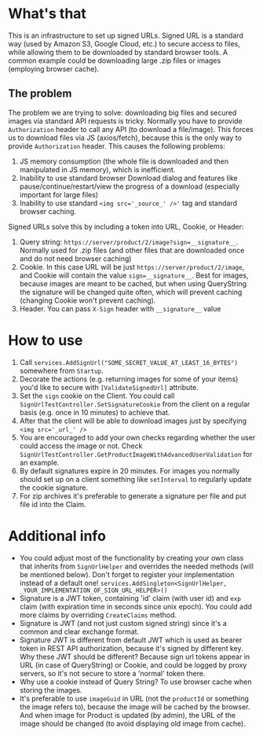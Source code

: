 # What's that
This is an infrastructure to set up signed URLs.
Signed URL is a standard way (used by Amazon S3, Google Cloud, etc.) to secure access to files, while allowing them to be downloaded by standard browser tools.
A common example could be downloading large .zip files or images (employing browser cache).

## The problem
The problem we are trying to solve: downloading big files and secured images via standard API requests is tricky.
Normally you have to provide `Authorization` header to call any API (to download a file/image).
This forces us to download files via JS (axios/fetch), because this is the only way to provide `Authorization` header.
This causes the following problems:
1. JS memory consumption (the whole file is downloaded and then manipulated in JS memory), which is inefficient.
1. Inability to use standard browser Download dialog and features like pause/continue/restart/view the progress of a download (especially important for large files)
1. Inability to use standard `<img src='_source_' />'` tag and standard browser caching.

Signed URLs solve this by including a token into URL, Cookie, or Header:
1. Query string: `https://server/product/2/image?sign=__signature__`. Normally used for .zip files (and other files that are downloaded once and do not need browser caching)
2. Cookie. In this case URL will be just `https://server/product/2/image`, and Cookie will contain the value `sign=__signature__`. Best for images, because images are meant to be cached, but when using QueryString the signature will be changed quite often, which will prevent caching (changing Cookie won't prevent caching).
3. Header. You can pass `X-Sign` header with `__signature__` value

# How to use
1. Call `services.AddSignUrl("SOME_SECRET_VALUE_AT_LEAST_16_BYTES")` somewhere from `Startup`.
1. Decorate the actions (e.g. returning images for some of your items) you'd like to secure with `[ValidateSignedUrl]` attribute.
1. Set the `sign` cookie on the Client. You could call `SignUrlTestController.SetSignatureCookie` from the client on a regular basis (e.g. once in 10 minutes) to achieve that.
1. After that the client will be able to download images just by specifying `<img src='_url_' />`
1. You are encouraged to add your own checks regarding whether the user could access the image or not. Check `SignUrlTestController.GetProductImageWithAdvancedUserValidation` for an example.
1. By default signatures expire in 20 minutes. For images you normally should set up on a client something like `setInterval` to regularly update the cookie signature.
1. For zip archives it's preferable to generate a signature per file and put file id into the Claim.

# Additional info
- You could adjust most of the functionality by creating your own class that inherits from `SignUrlHelper` and overrides the needed methods (will be mentioned below). Don't forget to register your implementation instead of a default one!
  `services.AddSingleton<SignUrlHelper, _YOUR_IMPLEMENTATION_OF_SIGN_URL_HELPER>()`
- Signature is a JWT token, containing 'id' claim (with user id) and `exp` claim (with expiration time in seconds since unix epoch). You could add more claims by overriding `CreateClaims` method.
- Signature is JWT (and not just custom signed string) since it's a common and clear exchange format.
- Signature JWT is different from default JWT which is used as bearer token in REST API authorization, because it's signed by different key.
Why these JWT should be different? Because sign url tokens appear in URL (in case of QueryString) or Cookie, and could be logged by proxy servers, so it's not secure to store a 'normal' token there.
- Why use a cookie instead of Query String? To use browser cache when storing the images.
- It's preferable to use `imageGuid` in URL (not the `productId` or something the image refers to), because the image will be cached by the browser.
And when image for Product is updated (by admin), the URL of the image should be changed (to avoid displaying old image from cache).
